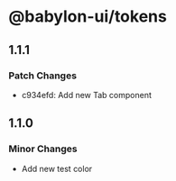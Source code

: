 # @babylon-ui/tokens

## 1.1.1

### Patch Changes

- c934efd: Add new Tab component

## 1.1.0

### Minor Changes

- Add new test color

